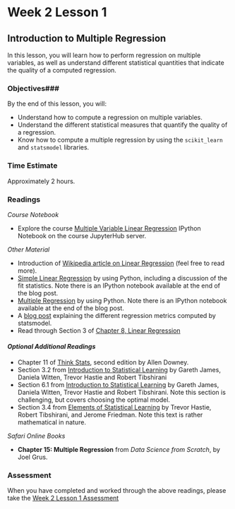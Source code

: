 # Week 2 Lesson 1 #
## Introduction to Multiple Regression ##

In this lesson, you will learn how to perform regression on multiple
variables, as well as understand different statistical quantities that
indicate the quality of a computed regression.

### Objectives###
By the end of this lesson, you will:

- Understand how to compute a regression on multiple variables.
- Understand the different statistical measures that quantify the quality of a regression.
- Know how to compute a multiple regression by using the `scikit_learn` and `statsmodel` libraries.

### Time Estimate ###
Approximately 2 hours.

### Readings ###

_Course Notebook_

- Explore the course [Multiple Variable Linear Regression][mvregress] IPython
Notebook on the course JupyterHub server.

_Other Material_

- Introduction of [Wikipedia article on Linear Regression][wlr] (feel free to read more).
- [Simple Linear Regression][bglr] by using Python, including a discussion
of the fit statistics. Note there is an IPython notebook available at
the end of the blog post.
- [Multiple Regression][mr] by using Python. Note there is an
IPython notebook available at the end of the blog post.
- A [blog post][bpsm] explaining the different regression metrics computed by statsmodel.
- Read through Section 3 of [Chapter 8, Linear Regression][blr]

#### *Optional Additional Readings* ####

- Chapter 11 of [Think Stats][ts], second edition by Allen Downey.
- Section 3.2 from [Introduction to Statistical Learning][isl]  by
Gareth James, Daniela Witten, Trevor Hastie and Robert Tibshirani
- Section 6.1 from [Introduction to Statistical Learning][isl]  by
Gareth James, Daniela Witten, Trevor Hastie and Robert Tibshirani. Note
this section is challenging, but covers choosing the optimal model.
- Section 3.4 from [Elements of Statistical Learning][esl] by Trevor
Hastie, Robert Tibshirani, and Jerome Friedman. Note this text is rather
mathematical in nature.

_Safari Online Books_

- **Chapter 15: Multiple Regression** from _Data Science from Scratch_, by Joel Grus.

### Assessment ###

When you have completed and worked through the above readings, please take the [Week 2 Lesson 1 Assessment][wa]

[mvregress]: notebooks/mvregress.ipynb

[bpsm]: http://connor-johnson.com/2014/02/18/linear-regression-with-python/
[bglr]: http://www.datarobot.com/blog/ordinary-least-squares-in-python/
[mr]: http://www.datarobot.com/blog/multiple-regression-using-statsmodels/
[wlr]: https://en.wikipedia.org/wiki/Linear_regression#Simple_and_multiple_regression
[ts]: http://greenteapress.com/thinkstats2/html/thinkstats2012.html
[blr]: https://www.openintro.org/download.php?file=os2_08&referrer=/stat/textbook/textbook_os2_chapters.php
[isl]: http://www-bcf.usc.edu/~gareth/ISL/
[esl]: http://statweb.stanford.edu/~tibs/ElemStatLearn/
[wa]: https://learn.illinois.edu/mod/quiz/view.php?id=1844379

